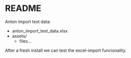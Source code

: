 # README #

Anton import test data:  

* anton_import_test_data.xlsx  
* assets/
	* files...

After a fresh install we can test the excel-import funcionality.